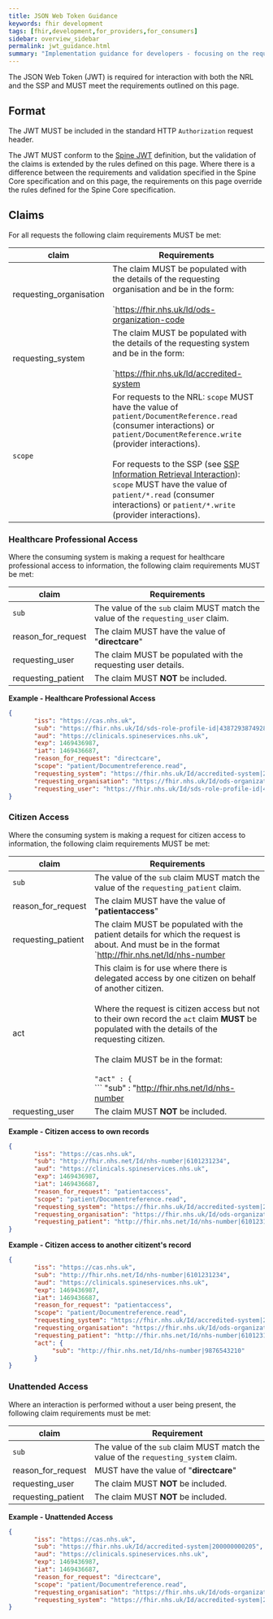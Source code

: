 ```yaml
---
title: JSON Web Token Guidance
keywords: fhir development
tags: [fhir,development,for_providers,for_consumers]
sidebar: overview_sidebar
permalink: jwt_guidance.html
summary: "Implementation guidance for developers - focusing on the required JSON Web Token"
---
```


The JSON Web Token (JWT) is required for interaction with both the NRL and the SSP and MUST meet the requirements outlined on this page.


## Format

The JWT MUST be included in the standard HTTP `Authorization` request header.

The JWT MUST conform to the [Spine JWT](https://developer.nhs.uk/apis/spine-core/security_jwt.html) definition, but the validation of the claims is extended by the rules defined on this page. Where there is a difference between the requirements and validation specified in the Spine Core specification and on this page, the requirements on this page override the rules defined for the Spine Core specification.


## Claims

For all requests the following claim requirements MUST be met:

| claim | Requirements |
| --- | --- |
| requesting_organisation | The claim MUST be populated with the details of the requesting organisation and be in the form:<br/><br/>`https://fhir.nhs.uk/Id/ods-organization-code|[ODS_code]`<br/><br/>The ODS code MUST be known to the Spine. |
| requesting_system | The claim MUST be populated with the details of the requesting system and be in the form:<br/><br/>`https://fhir.nhs.uk/Id/accredited-system|[ASID]`<br/><br/>The ASID MUST be known to Spine.<br/>The ASID MUST be associated with the ODS code in the requesting_organisation claim. |
| `scope` | For requests to the NRL: `scope` MUST have the value of `patient/DocumentReference.read` (consumer interactions) or `patient/DocumentReference.write` (provider interactions). <br/><br/> For requests to the SSP (see [SSP Information Retrieval Interaction](retrieval_ssp.html)): `scope` MUST have the value of `patient/*.read` (consumer interactions) or `patient/*.write` (provider interactions). |  


### Healthcare Professional Access

Where the consuming system is making a request for healthcare professional access to information, the following claim requirements MUST be met:

| claim | Requirements |
| --- | --- |
| `sub` | The value of the `sub` claim MUST match the value of the `requesting_user` claim. | 
| reason_for_request | The claim MUST have the value of "**directcare**" |
| requesting_user | The claim MUST be populated with the requesting user details. |
| requesting_patient | The claim MUST **NOT** be included. |

**Example - Healthcare Professional Access**

```json
{
       "iss": "https://cas.nhs.uk",
       "sub": "https://fhir.nhs.uk/Id/sds-role-profile-id|4387293874928",
       "aud": "https://clinicals.spineservices.nhs.uk",
       "exp": 1469436987,
       "iat": 1469436687,
       "reason_for_request": "directcare",
       "scope": "patient/Documentreference.read",
       "requesting_system": "https://fhir.nhs.uk/Id/accredited-system|200000000205",
       "requesting_organisation": "https://fhir.nhs.uk/Id/ods-organization-code|RXA", 
       "requesting_user": "https://fhir.nhs.uk/Id/sds-role-profile-id|4387293874928"
}
```

### Citizen Access

Where the consuming system is making a request for citizen access to information, the following claim requirements MUST be met:

| claim | Requirements |
| --- | --- |
| `sub` | The value of the `sub` claim MUST match the value of the `requesting_patient` claim. | 
| reason_for_request | The claim MUST have the value of "**patientaccess**" |
| requesting_patient | The claim MUST be populated with the patient details for which the request is about. And must be in the format `http://fhir.nhs.net/Id/nhs-number|[nhs_number]` |
| act | This claim is for use where there is delegated access by one citizen on behalf of another citizen.<br/><br/>Where the request is citizen access but not to their own record the `act` claim **MUST** be populated with the details of the requesting citizen.<br/><br/> The claim MUST be in the format:<br/><br/>```"act" : {```<br/>```   "sub" : "http://fhir.nhs.net/Id/nhs-number|[nhs_number]"```<br/>```}```|
| requesting_user | The claim MUST **NOT** be included. |

**Example - Citizen access to own records**

```json
{
       "iss": "https://cas.nhs.uk",
       "sub": "http://fhir.nhs.net/Id/nhs-number|6101231234",
       "aud": "https://clinicals.spineservices.nhs.uk",
       "exp": 1469436987,
       "iat": 1469436687,
       "reason_for_request": "patientaccess",
       "scope": "patient/Documentreference.read",
       "requesting_system": "https://fhir.nhs.uk/Id/accredited-system|200000000205",
       "requesting_organisation": "https://fhir.nhs.uk/Id/ods-organization-code|RXA", 
       "requesting_patient": "http://fhir.nhs.net/Id/nhs-number|6101231234"
}
```

**Example - Citizen access to another citizent's record**

```json
{
       "iss": "https://cas.nhs.uk",
       "sub": "http://fhir.nhs.net/Id/nhs-number|6101231234",
       "aud": "https://clinicals.spineservices.nhs.uk",
       "exp": 1469436987,
       "iat": 1469436687,
       "reason_for_request": "patientaccess",
       "scope": "patient/Documentreference.read",
       "requesting_system": "https://fhir.nhs.uk/Id/accredited-system|200000000205",
       "requesting_organisation": "https://fhir.nhs.uk/Id/ods-organization-code|RXA", 
       "requesting_patient": "http://fhir.nhs.net/Id/nhs-number|6101231234",
       "act": {
            "sub": "http://fhir.nhs.net/Id/nhs-number|9876543210"
       }
}
```

### Unattended Access

Where an interaction is performed without a user being present, the following claim requirements must be met:

| claim | Requirement |
| --- | --- |
| `sub` | The value of the `sub` claim MUST match the value of the `requesting_system` claim. | 
| reason_for_request | MUST have the value of "**directcare**" |
| requesting_user | The claim MUST **NOT** be included. |
| requesting_patient | The claim MUST **NOT** be included. |

**Example - Unattended Access**

```json
{
       "iss": "https://cas.nhs.uk",
       "sub": "https://fhir.nhs.uk/Id/accredited-system|200000000205",
       "aud": "https://clinicals.spineservices.nhs.uk",
       "exp": 1469436987,
       "iat": 1469436687,
       "reason_for_request": "directcare",
       "scope": "patient/Documentreference.read",
       "requesting_organisation": "https://fhir.nhs.uk/Id/ods-organization-code|RXA",
       "requesting_system": "https://fhir.nhs.uk/Id/accredited-system|200000000205"
}
```
